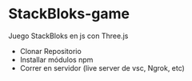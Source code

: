 # StackBloks-game
Juego StackBloks en js con Three.js

- Clonar Repositorio
- Installar módulos npm
- Correr en servidor (live server de vsc, Ngrok, etc)
